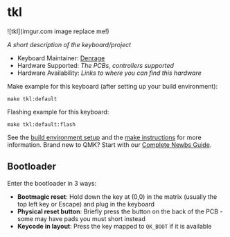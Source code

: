 # tkl

![tkl](imgur.com image replace me!)

*A short description of the keyboard/project*

* Keyboard Maintainer: [Denrage](https://github.com/Denrage)
* Hardware Supported: *The PCBs, controllers supported*
* Hardware Availability: *Links to where you can find this hardware*

Make example for this keyboard (after setting up your build environment):

    make tkl:default

Flashing example for this keyboard:

    make tkl:default:flash

See the [build environment setup](https://docs.qmk.fm/#/getting_started_build_tools) and the [make instructions](https://docs.qmk.fm/#/getting_started_make_guide) for more information. Brand new to QMK? Start with our [Complete Newbs Guide](https://docs.qmk.fm/#/newbs).

## Bootloader

Enter the bootloader in 3 ways:

* **Bootmagic reset**: Hold down the key at (0,0) in the matrix (usually the top left key or Escape) and plug in the keyboard
* **Physical reset button**: Briefly press the button on the back of the PCB - some may have pads you must short instead
* **Keycode in layout**: Press the key mapped to `QK_BOOT` if it is available
